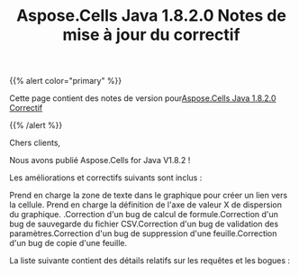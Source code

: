 ﻿---
title: Aspose.Cells Java 1.8.2.0 Notes de mise à jour du correctif
type: docs
weight: 30
url: /fr/java/aspose-cells-java-1-8-2-0-hot-fix-release-notes/
---
{{% alert color="primary" %}} 

 Cette page contient des notes de version pour[Aspose.Cells Java 1.8.2.0 Correctif](https://downloads.aspose.com/cells/java/new-releases/aspose.cells-java-1.8.2.0-hot-fix/)

{{% /alert %}} 

 Chers clients,

 Nous avons publié Aspose.Cells for Java V1.8.2 !

 Les améliorations et correctifs suivants sont inclus :

 Prend en charge la zone de texte dans le graphique pour créer un lien vers la cellule. Prend en charge la définition de l'axe de valeur X de dispersion du graphique. .Correction d'un bug de calcul de formule.Correction d'un bug de sauvegarde du fichier CSV.Correction d'un bug de validation des paramètres.Correction d'un bug de suppression d'une feuille.Correction d'un bug de copie d'une feuille.

La liste suivante contient des détails relatifs sur les requêtes et les bogues :
